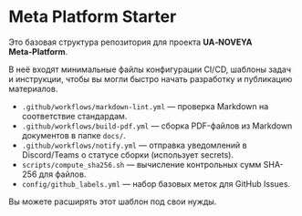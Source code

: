 # Meta Platform Starter

Это базовая структура репозитория для проекта **UA‑NOVEYA Meta‑Platform**. 

В неё входят минимальные файлы конфигурации CI/CD, шаблоны задач и инструкции, 
чтобы вы могли быстро начать разработку и публикацию материалов.  

* `.github/workflows/markdown-lint.yml` — проверка Markdown на соответствие стандардам.  
* `.github/workflows/build-pdf.yml` — сборка PDF-файлов из Markdown документов в папке `docs/`.  
* `.github/workflows/notify.yml` — отправка уведомлений в Discord/Teams о статусе сборки (использует secrets).  
* `scripts/compute_sha256.sh` — вычисление контрольных сумм SHA-256 для файлов.  
* `config/github_labels.yml` — набор базовых меток для GitHub Issues.  

Вы можете расширять этот шаблон под свои нужды.

